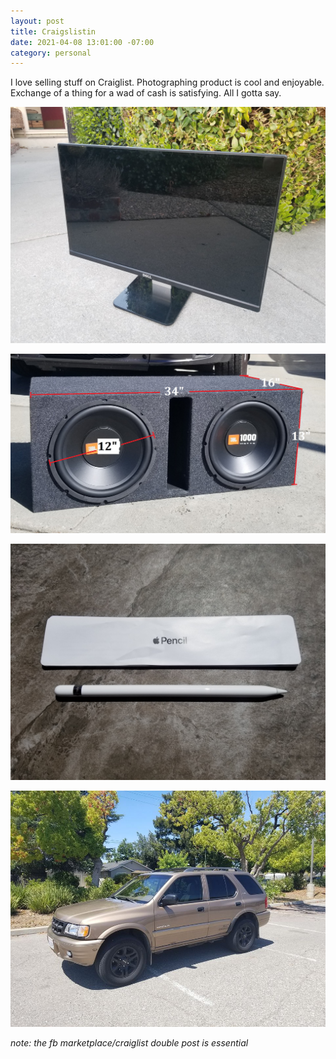 ```yaml
---
layout: post
title: Craigslistin
date: 2021-04-08 13:01:00 -07:00
category: personal
---
```


I love selling stuff on Craiglist. Photographing product is cool and enjoyable. Exchange of a thing for a wad of cash is satisfying. All I gotta say.

![screen 4 sale](/assets/img/2021-04-08-craigslistin/screen.jpg)

![ms painted](/assets/img/2021-04-08-craigslistin/dimensions.jpg)

![extra pencil](/assets/img/2021-04-08-craigslistin/pencil.jpg)

![poosoozo](/assets/img/2021-04-08-craigslistin/isuzu.jpg)

_note: the fb marketplace/craiglist double post is essential_